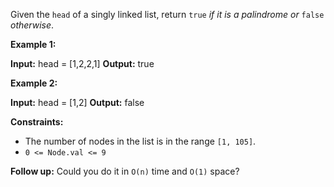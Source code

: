 Given the `head` of a singly linked list, return `true` _if it is a_ _palindrome_ _or_ `false` _otherwise_.

**Example 1:**

**Input:** head = \[1,2,2,1\]
**Output:** true

**Example 2:**

**Input:** head = \[1,2\]
**Output:** false

**Constraints:**

*   The number of nodes in the list is in the range `[1, 105]`.
*   `0 <= Node.val <= 9`

**Follow up:** Could you do it in `O(n)` time and `O(1)` space?